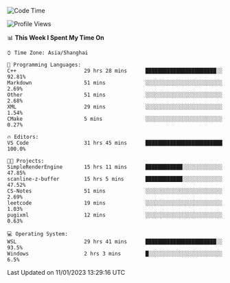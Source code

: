 <!--START_SECTION:waka-->
![Code Time](http://img.shields.io/badge/Code%20Time-578%20hrs%2025%20mins-blue)

![Profile Views](http://img.shields.io/badge/Profile%20Views-1-blue)

📊 **This Week I Spent My Time On** 

```text
⌚︎ Time Zone: Asia/Shanghai

💬 Programming Languages: 
C++                      29 hrs 28 mins      ███████████████████████░░   92.81% 
Markdown                 51 mins             ░░░░░░░░░░░░░░░░░░░░░░░░░   2.69% 
Other                    51 mins             ░░░░░░░░░░░░░░░░░░░░░░░░░   2.68% 
XML                      29 mins             ░░░░░░░░░░░░░░░░░░░░░░░░░   1.54% 
CMake                    5 mins              ░░░░░░░░░░░░░░░░░░░░░░░░░   0.27%

🔥 Editors: 
VS Code                  31 hrs 45 mins      █████████████████████████   100.0%

🐱‍💻 Projects: 
SimpleRenderEngine       15 hrs 11 mins      ████████████░░░░░░░░░░░░░   47.85% 
scanline-z-buffer        15 hrs 5 mins       ████████████░░░░░░░░░░░░░   47.52% 
CS-Notes                 51 mins             ░░░░░░░░░░░░░░░░░░░░░░░░░   2.69% 
leetcode                 19 mins             ░░░░░░░░░░░░░░░░░░░░░░░░░   1.03% 
pugixml                  12 mins             ░░░░░░░░░░░░░░░░░░░░░░░░░   0.63%

💻 Operating System: 
WSL                      29 hrs 41 mins      ███████████████████████░░   93.5% 
Windows                  2 hrs 3 mins        █░░░░░░░░░░░░░░░░░░░░░░░░   6.5%

```


 Last Updated on 11/01/2023 13:29:16 UTC
<!--END_SECTION:waka-->